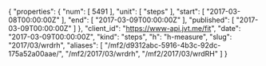 {
  "properties": {
    "num": [
      5491
    ],
    "unit": [
      "steps"
    ],
    "start": [
      "2017-03-08T00:00:00Z"
    ],
    "end": [
      "2017-03-09T00:00:00Z"
    ],
    "published": [
      "2017-03-09T00:00:00Z"
    ]
  },
  "client_id": "https://www-api.jvt.me/fit",
  "date": "2017-03-09T00:00:00Z",
  "kind": "steps",
  "h": "h-measure",
  "slug": "2017/03/wrdrh",
  "aliases": [
    "/mf2/d9312abc-5916-4b3c-92dc-175a52a00aae/",
    "/mf2/2017/03/wrdrh",
    "/mf2/2017/03/wrdRH"
  ]
}
